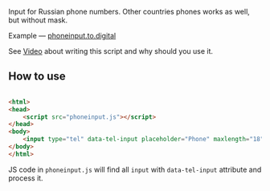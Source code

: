 Input for Russian phone numbers. Other countries phones works as well, but without mask.

Example — [phoneinput.to.digital](phoneinput.to.digital)

See [Video](https://www.youtube.com/watch?v=Lxj_v5z0xRE) about writing this script and why should you use it.


How to use
------------------

```html

<html>
<head>
    <script src="phoneinput.js"></script>
</head>
<body>
    <input type="tel" data-tel-input placeholder="Phone" maxlength="18" />
</body>
</html>
```

JS code in `phoneinput.js` will find all `input` with `data-tel-input` attribute and process it.
